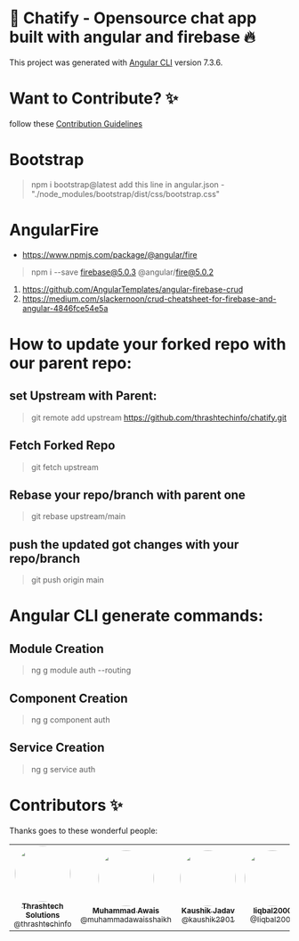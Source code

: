# 💬 Chatify - Opensource chat app built with angular and firebase 🔥

This project was generated with [Angular CLI](https://github.com/angular/angular-cli) version 7.3.6.

# Want to Contribute? ✨
follow these [Contribution Guidelines](https://github.com/thrashtechinfo/chatify/blob/main/Contributing.md)

# Bootstrap
> npm i bootstrap@latest
> add this line in angular.json - "./node_modules/bootstrap/dist/css/bootstrap.css"

# AngularFire
- https://www.npmjs.com/package/@angular/fire
> npm i --save firebase@5.0.3 @angular/fire@5.0.2

1. https://github.com/AngularTemplates/angular-firebase-crud
2. https://medium.com/slackernoon/crud-cheatsheet-for-firebase-and-angular-4846fce54e5a

# How to update your forked repo with our parent repo:

## set Upstream with Parent:
> git remote add upstream https://github.com/thrashtechinfo/chatify.git

## Fetch Forked Repo
> git fetch upstream 

## Rebase your repo/branch with parent one
> git rebase upstream/main

## push the updated got changes with your repo/branch
> git push origin main

# Angular CLI generate commands:

## Module Creation
> ng g module auth --routing

## Component Creation
> ng g component auth

## Service Creation
> ng g service auth

# Contributors ✨

Thanks goes to these wonderful people:

<table>
  <tbody>
    <tr>
      <td align="center">
        <a href="https://github.com/thrashtechinfo" rel="nofollow">
          <img src="https://avatars2.githubusercontent.com/u/72252901?s=460&u=615081a4b9a97dfe658e50a2c5b4572279e0b6f1&v=4" width="100px;" alt="" style="max-width:100%; border-radius: 50%;"><br>
          <sub><b>Thrashtech Solutions</b></sub><br>
          <sub>@thrashtechinfo</sub>
        </a>
      </td>
      <td align="center">
        <a href="https://github.com/muhammadawaisshaikh" rel="nofollow">
          <img src="https://avatars2.githubusercontent.com/u/24633059?s=460&u=19555ad8fcd6f89b231927b19650d05193d257e0&v=4" width="100px;" alt="" style="max-width:100%; border-radius: 50%;"><br>
          <sub><b>Muhammad Awais</b></sub><br>
          <sub>@muhammadawaisshaikh</sub>
        </a>
      </td>
      <td align="center">
        <a href="https://github.com/kaushik2901" rel="nofollow">
          <img src="https://avatars3.githubusercontent.com/u/34202870?s=460&u=b3dde1cd1554059ac73da8b746eb6fc3a8365d37&v=4" width="100px;" alt="" style="max-width:100%; border-radius: 50%;"><br>
          <sub><b>Kaushik Jadav</b></sub><br>
          <sub>@kaushik2901</sub>
        </a>
      </td>
      <td align="center">
        <a href="https://github.com/Iiqbal2000" rel="nofollow">
          <img src="https://avatars1.githubusercontent.com/u/52209787?s=460&v=4" width="100px;" alt="" style="max-width:100%; border-radius: 50%;"><br>
          <sub><b>Iiqbal2000</b></sub><br>
          <sub>@Iiqbal2000</sub>
        </a>
      </td>
    </tr>
  </tbody>
</table>

